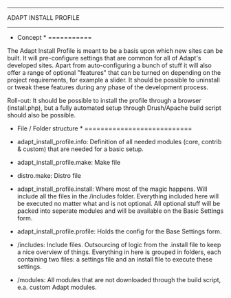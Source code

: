 *********************
ADAPT INSTALL PROFILE
*********************

* Concept *
===========

The Adapt Install Profile is meant to be a basis upon which new sites can be built.
It will pre-configure settings that are common for all of Adapt's developed sites.
Apart from auto-configuring a bunch of stuff it will also offer a range of optional
"features" that can be turned on depending on the project requirements, for example a slider.
It should be possible to uninstall or tweak these features during any phase of the development
process.

Roll-out: It should be possible to install the profile through a browser (install.php), but
a fully automated setup through Drush/Apache build script should also be possible.


* File / Folder structure *
===========================

* adapt_install_profile.info: Definition of all needed modules (core, contrib & custom) that are needed
for a basic setup.

* adapt_install_profile.make: Make file

* distro.make: Distro file

* adapt_install_profile.install: Where most of the magic happens. Will include all the files in the /includes folder.
Everything included here will be executed no matter what and is not optional. All optional stuff will be packed into seperate 
modules and will be available on the Basic Settings form.

* adapt_install_profile.profile: Holds the config for the Base Settings form.

* /includes: Include files. Outsourcing of logic from the .install file to keep a nice overview of
things. Everything in here is grouped in folders, each containing two files: a settings file 
and an install file to execute these settings.

* /modules: All modules that are not downloaded through the build script, e.a. custom Adapt modules.
